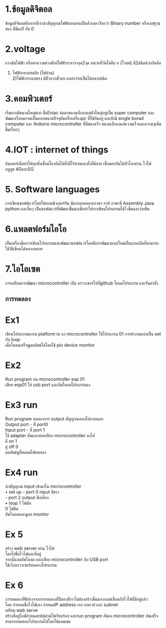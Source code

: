 # 1.ข้อมูลดิจิตอล
ข้อมูลดิจิตอลคือการที่เรานำสัญญาณไฟฟ้ามาแทนเป็นตัวเลข เรียกว่า Binary number หรือเลขฐานสอง ที่มีแค่1 กับ 0  
  
    
# 2.voltage
แรงดันไฟฟ้า หรือค่าความต่างศักย์ไฟฟ้าระหว่างจุด2จุด หน่วยที่วัดได้คือ v (โวลต์) มี2ชนิดด้วยกันคือ   
1) ไฟฟ้ากระแสสลับ (ไฟบ้าน)  
2)ไฟฟ้ากระแสตรง มีขั้วบวกขั้วลบ แหล่งจ่ายเป็นได้หลายชนิด  
  
    
# 3.คอมพิวเตอร์  
เริ่มแรกมีขนาดใหญ่มาก ชื่อEniac ต่อมาขนาดเล็กลงแต่ยังใหญ่อยู่เป็น super computer  และพัฒนาเรื่อยมาจนเป็นแบบขนาดปัจจุบันหรือเครื่องpc ที่ใช้กันอยู่ และยังมี single borad computer และ Arduino microcontroller ที่มีขนาดจิ๋ว ขนาดเล็กลงแต่ความเร็วและความจุเพิ่มขึ้นเรื่อยๆ  
  
    
# 4.IOT : internet of things  
อินเตอร์เน็ตทำให้ทุกสิ่งเชื่อมโยงกันได้ทั้งที่ไร้สายและทั้งที่มีสาย เชื่อมหากันได้ทั่วโลกผ่าน ไวไฟ บลูทูธ 4Gและ5G  
  
    
# 5. Software languages  
การเขียนซอฟต์แวร์โดยให้คอมพิวเตอร์รัน  มีมากมายหลายภาษา อาทิ ภาษาซี Assembly Java python และอื่นๆ เป็นซอฟต์แวร์ที่พัฒนาขึ้นมาเพื่อทำให้เราเขียนโปรแกรมได้ไวขึ้นและง่ายขึ้น  
  
  
# 6.แพลตฟอร์มไอโอ  
เป็นเครื่องมือการเขียนโปรแกรมและพัฒนาซอฟต์แวร์โดยมีการพัฒนาแบบใหม่เป็นแบบเปิดที่สามารถใช้วิธีเขียนได้หลากหลาย  
  
    
# 7.ไอโอเซต   
การเตรียมการพัฒนา  microcontroller เปิด บราวเซอร์ไปที่github โหลดโปรแกรม และรันคำสั่ง  
  
    
      
        
## การทดลอง  
  
    
# Ex1   
เขียนโปรแกรมแกรม platform io ลง microcontroller ใช้โปรแกรม 01 การทำงานแบ่งเป็น set กับ loop  
เมื่อโหลดเสร็จดูผลลัพธ์ได้โดยใช้ pio device monitor  
  
  
# Ex2   
Run program บน microcontroller esp 01   
เสียบ esp01 ใส่ usb port และอัพโหลดโปรแกรมลง  
  
  
# Ex3 run  
Run program ทดลองการ output สัญญาณออกไปภายนอก  
Output port - ที่ port0  
Input port - ที่ port 1  
ใช้ adapter คั่นและค่อยเสียบ microcontroller ลงไป   
คี่ on 1  
คู่ off 0  
ผลลัพธ์ดูที่หลอดไฟทดลอง  
  
    
    
# Ex4 run  
นำสัญญาณ input เข้ามาใน microcontroller   
• set up - port 0 input สีขาว  
              - port 2  output สีเหลือง  
• loop 1 ไฟดับ  
           0 ไฟติด  
อัพโหลดและดูผล monitor  
  
    
    
# Ex 5    
สร้าง web server ผ่าน ไวไฟ  
โดยใส่ชื่อไวไฟและที่อยู่  
จากนั้นกดอัพโหลด และเสียบ microcontroller กับ USB port  
ใช้เว็บบราวเซอร์ทดลองโปรแกรม  
  
  
  
# Ex 6  
การทดลองที่6ต่างจากการทดลองที่5ตรงที่เราไม่ต้องสร้างขึ้นมาเองแต่เชื่อมกับไวไฟที่มีอยู่แล้ว  
โดย กำหนดชื่อไวไฟเอง กำหนดIP address เอง  เกทเวย์ และ subnet  
เตรียม web serve  
สร้างที่อยู่ไอพีกำหนดรหัสผ่านให้เรียบร้อย และrun program อัพลง microcontroller อัพเสร็จสามารถทดสอบโปรแกรมได้โดยใช้คอมเชค  
  
    







